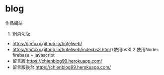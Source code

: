 # blog
作品網站
1. 網頁切版 
* https://jmfxxx.github.io/hotelweb/ <br>
* https://jmfxxx.github.io/hotelweb/indexbs3.html   (使用bs3)
2.使用Node+ firebase + javascript
* 留言版:https://chienblog99.herokuapp.com/         
* 留言版後台:https://chienblog99.herokuapp.com/ 
  
   
